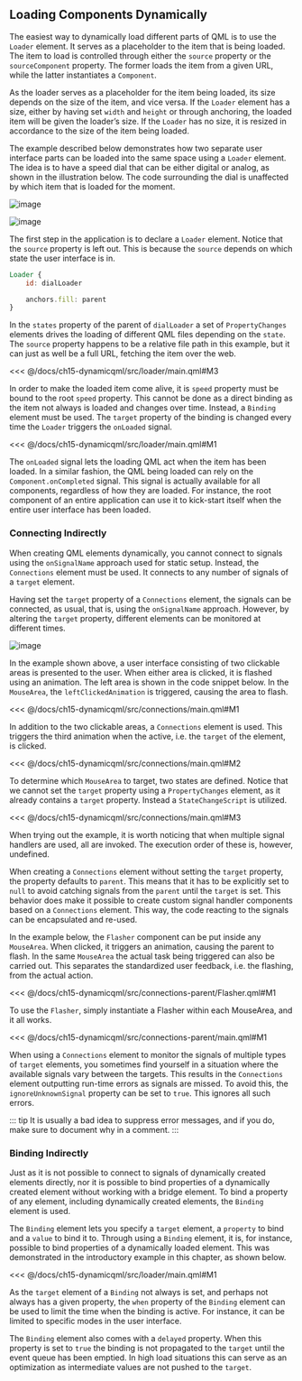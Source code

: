 ## Loading Components Dynamically

The easiest way to dynamically load different parts of QML is to use the `Loader` element. It serves as a placeholder to the item that is being loaded. The item to load is controlled through either the `source` property or the `sourceComponent` property. The former loads the item from a given URL, while the latter instantiates a `Component`.

As the loader serves as a placeholder for the item being loaded, its size depends on the size of the item, and vice versa. If the `Loader` element has a size, either by having set `width` and `height` or through anchoring, the loaded item will be given the loader’s size. If the `Loader` has no size, it is resized in accordance to the size of the item being loaded.

The example described below demonstrates how two separate user interface parts can be loaded into the same space using a `Loader` element. The idea is to have a speed dial that can be either digital or analog, as shown in the illustration below. The code surrounding the dial is unaffected by which item that is loaded for the moment.

![image](../../ch15-dynamicqml/assets//automatic/loader-analog.png)

![image](../../ch15-dynamicqml/assets//automatic/loader-digital.png)

The first step in the application is to declare a `Loader` element. Notice that the `source` property is left out. This is because the `source` depends on which state the user interface is in.

```qml
Loader {
    id: dialLoader

    anchors.fill: parent
}
```

In the `states` property of the parent of `dialLoader` a set of `PropertyChanges` elements drives the loading of different QML files depending on the `state`. The `source` property happens to be a relative file path in this example, but it can just as well be a full URL, fetching the item over the web.

<<< @/docs/ch15-dynamicqml/src/loader/main.qml#M3

In order to make the loaded item come alive, it is `speed` property must be bound to the root `speed` property. This cannot be done as a direct binding as the item not always is loaded and changes over time. Instead, a `Binding` element must be used. The `target` property of the binding is changed every time the `Loader` triggers the `onLoaded` signal.

<<< @/docs/ch15-dynamicqml/src/loader/main.qml#M1

The `onLoaded` signal lets the loading QML act when the item has been loaded. In a similar fashion, the QML being loaded can rely on the `Component.onCompleted` signal. This signal is actually available for all components, regardless of how they are loaded. For instance, the root component of an entire application can use it to kick-start itself when the entire user interface has been loaded.

### Connecting Indirectly

When creating QML elements dynamically, you cannot connect to signals using the `onSignalName` approach used for static setup. Instead, the `Connections` element must be used. It connects to any number of signals of a `target` element.

Having set the `target` property of a `Connections` element, the signals can be connected, as usual, that is, using the `onSignalName` approach. However, by altering the `target` property, different elements can be monitored at different times.

![image](../../ch15-dynamicqml/assets//automatic/connections.png)

In the example shown above, a user interface consisting of two clickable areas is presented to the user. When either area is clicked, it is flashed using an animation. The left area is shown in the code snippet below. In the `MouseArea`, the `leftClickedAnimation` is triggered, causing the area to flash.

<<< @/docs/ch15-dynamicqml/src/connections/main.qml#M1

In addition to the two clickable areas, a `Connections` element is used. This triggers the third animation when the active, i.e. the `target` of the element, is clicked.

<<< @/docs/ch15-dynamicqml/src/connections/main.qml#M2

To determine which `MouseArea` to target, two states are defined. Notice that we cannot set the `target` property using a `PropertyChanges` element, as it already contains a `target` property. Instead a `StateChangeScript` is utilized.

<<< @/docs/ch15-dynamicqml/src/connections/main.qml#M3

When trying out the example, it is worth noticing that when multiple signal handlers are used, all are invoked. The execution order of these is, however, undefined.

When creating a `Connections` element without setting the `target` property, the property defaults to `parent`. This means that it has to be explicitly set to `null` to avoid catching signals from the `parent` until the `target` is set. This behavior does make it possible to create custom signal handler components based on a `Connections` element. This way, the code reacting to the signals can be encapsulated and re-used.

In the example below, the `Flasher` component can be put inside any `MouseArea`. When clicked, it triggers an animation, causing the parent to flash. In the same `MouseArea` the actual task being triggered can also be carried out. This separates the standardized user feedback, i.e. the flashing, from the actual action.

<<< @/docs/ch15-dynamicqml/src/connections-parent/Flasher.qml#M1

To use the `Flasher`, simply instantiate a Flasher within each MouseArea, and it all works.

<<< @/docs/ch15-dynamicqml/src/connections-parent/main.qml#M1

When using a `Connections` element to monitor the signals of multiple types of `target` elements, you sometimes find yourself in a situation where the available signals vary between the targets. This results in the `Connections` element outputting run-time errors as signals are missed. To avoid this, the `ignoreUnknownSignal` property can be set to `true`. This ignores all such errors.

::: tip
It is usually a bad idea to suppress error messages, and if you do, make sure to document why in a comment.
:::

### Binding Indirectly

Just as it is not possible to connect to signals of dynamically created elements directly, nor it is possible to bind properties of a dynamically created element without working with a bridge element. To bind a property of any element, including dynamically created elements, the `Binding` element is used.

The `Binding` element lets you specify a `target` element, a `property` to bind and a `value` to bind it to. Through using a `Binding` element, it is, for instance, possible to bind properties of a dynamically loaded element. This was demonstrated in the introductory example in this chapter, as shown below.

<<< @/docs/ch15-dynamicqml/src/loader/main.qml#M1

As the `target` element of a `Binding` not always is set, and perhaps not always has a given property, the `when` property of the `Binding` element can be used to limit the time when the binding is active. For instance, it can be limited to specific modes in the user interface.

The `Binding` element also comes with a `delayed` property. When this property is set to `true` the binding is not propagated to the `target` until the event queue has been emptied. In high load situations this can serve as an optimization as intermediate values are not pushed to the `target`.

